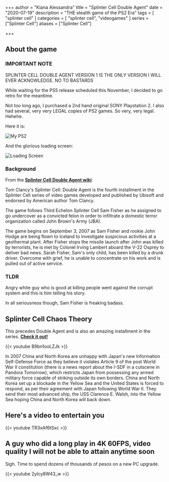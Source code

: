 +++
author = "Kiana Alessandra"
title = "Splinter Cell Double Agent"
date = "2020-07-19"
description = "THE stealth game of the PS2 Era"
tags = [
    "splinter cell"
]
categories = [
    "splinter cell",
    "videogames"
]
series = ["Splinter Cell"]
aliases = ["Splinter Cell"]

+++

## About the game

### IMPORTANT NOTE 

SPLINTER CELL DOUBLE AGENT VERSION 1 IS THE ONLY VERSION I WILL EVER ACKNOWLEDGE. NO TO BASTARDS

While waiting for the PS5 release scheduled this November, I decided to go retro for the meantime. 

Not too long ago, I purchased a 2nd hand original SONY Playstation 2. I also had several, very very LEGAL copies of PS2 games. So very, very legal. Hehehe.

Here it is:

![My PS2](/splintercell/PS2.jpg)

And the glorious loading screen:

![Loading Screen](/splintercell/splintercell.jpg)

### Background

From the **[Splinter Cell Double Agent wiki](https://splintercell.fandom.com/wiki/Tom_Clancy%27s_Splinter_Cell:_Double_Agent_(Version_1))**:

Tom Clancy's Splinter Cell: Double Agent is the fourth installment in the Splinter Cell series of video games developed and published by Ubisoft and endorsed by American author Tom Clancy.

The game follows Third Echelon Splinter Cell Sam Fisher as he assigned to go undercover as a convicted felon in order to infiltrate a domestic terror organization called John Brown's Army (JBA). 

The game begins on September 3, 2007 as Sam Fisher and rookie John Hodge are being flown to Iceland to investigate suspicious activities at a geothermal plant. After Fisher stops the missile launch after John was killed by terrorists, he is met by Colonel Irving Lambert aboard the V-22 Osprey to deliver bad news. Sarah Fisher, Sam's only child, has been killed by a drunk driver. Overcome with grief, he is unable to concentrate on his work and is pulled out of active service. 

### TLDR

Angry white guy who is good at killing people went against the corrupt system and this is him telling his story.

In all seriousness though, Sam Fisher is freaking badass.

## Splinter Cell Chaos Theory

This precedes Double Agent and is also an amazing installment in the series. **[Check it out!](https://splintercell.fandom.com/wiki/Tom_Clancy%27s_Splinter_Cell:_Chaos_Theory)**

{{< youtube B9bn1ooLZJk >}}

In 2007 China and North Korea are unhappy with Japan's new Information Self-Defense Force as they believe it violates Article 9 of the post World War II constitution (there is a news report about the I-SDF in a cutscene in Pandora Tomorrow), which restricts Japan from possessing any armed military force capable of striking outside its own borders. China and North Korea set up a blockade in the Yellow Sea and the United States is forced to respond, as per their agreement with Japan following World War II. They send their most advanced ship, the USS Clarence E. Walsh, into the Yellow Sea hoping China and North Korea will back down. 

## Here's a video to entertain you

{{< youtube TR3xAf6tSxc >}}

## A guy who did a long play in 4K 60FPS, video quality I will not be able to attain anytime soon

Sigh. Time to spend dozens of thousands of pesos on a new PC upgrade.

{{< youtube 2yIcy8W43_w >}}
